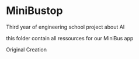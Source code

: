 # MiniBustop

 Third year of engineering school project about AI
 
this folder contain all ressources for our MiniBus app

Original Creation
